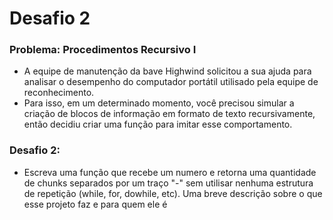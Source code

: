 # Desafio 2

### Problema: Procedimentos Recursivo I

- A equipe de manutenção da bave Highwind solicitou a sua ajuda para analisar o desempenho do computador portátil utilisado pela equipe de reconhecimento.
- Para isso, em um determinado momento, você precisou simular a criação de blocos de informação em formato de texto recursivamente, então decidiu criar uma função para imitar esse comportamento.

### Desafio 2:
- Escreva uma função que recebe um numero e retorna uma quantidade de chunks separados por um traço "-" sem utilisar nenhuma estrutura de repetição (while, for, dowhile, etc).
Uma breve descrição sobre o que esse projeto faz e para quem ele é


